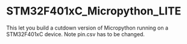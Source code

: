 # STM32F401xC_Micropython_LITE
This let you build a cutdown version of Micropython running on a STM32F401xC device. Note pin.csv has to be changed.
